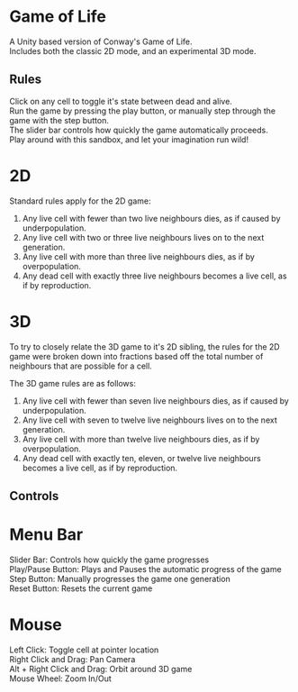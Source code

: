 # Game of Life

A Unity based version of Conway's Game of Life.  
Includes both the classic 2D mode, and an experimental 3D mode.  

## Rules

Click on any cell to toggle it's state between dead and alive.  
Run the game by pressing the play button, or manually step through the game with the step button.  
The slider bar controls how quickly the game automatically proceeds.  
Play around with this sandbox, and let your imagination run wild!  

# 2D
Standard rules apply for the 2D game:
1. Any live cell with fewer than two live neighbours dies, as if caused by underpopulation.
2. Any live cell with two or three live neighbours lives on to the next generation.
3. Any live cell with more than three live neighbours dies, as if by overpopulation.
4. Any dead cell with exactly three live neighbours becomes a live cell, as if by reproduction.

# 3D
To try to closely relate the 3D game to it's 2D sibling, the rules for the 2D game were broken down into fractions
based off the total number of neighbours that are possible for a cell.

The 3D game rules are as follows:
1. Any live cell with fewer than seven live neighbours dies, as if caused by underpopulation.
2. Any live cell with seven to twelve live neighbours lives on to the next generation.
3. Any live cell with more than twelve live neighbours dies, as if by overpopulation.
4. Any dead cell with exactly ten, eleven, or twelve live neighbours becomes a live cell, as if by reproduction.

## Controls

# Menu Bar
Slider Bar: Controls how quickly the game progresses  
Play/Pause Button: Plays and Pauses the automatic progress of the game  
Step Button: Manually progresses the game one generation  
Reset Button: Resets the current game  

# Mouse
Left Click: Toggle cell at pointer location  
Right Click and Drag: Pan Camera  
Alt + Right Click and Drag: Orbit around 3D game  
Mouse Wheel: Zoom In/Out  
